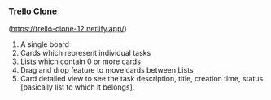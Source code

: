 ### Trello Clone 
(https://trello-clone-12.netlify.app/)

1. A single board
2. Cards which represent individual tasks
3. Lists which contain 0 or more cards
4. Drag and drop feature to move cards between Lists
5. Card detailed view to see the task description, title, creation time, status [basically list to which it belongs].
